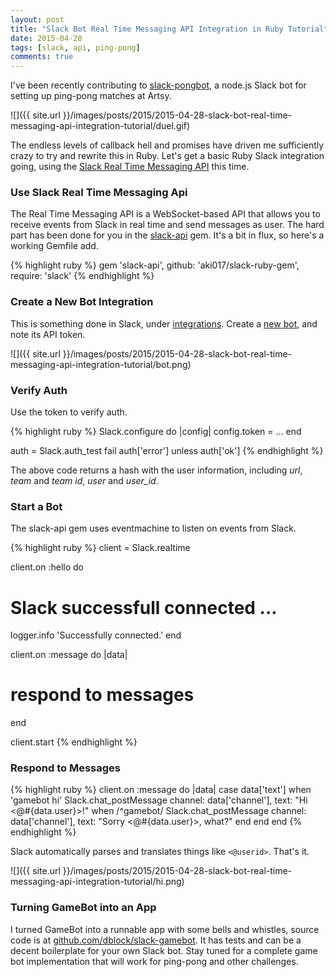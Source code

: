 ```yaml
---
layout: post
title: "Slack Bot Real Time Messaging API Integration in Ruby Tutorial"
date: 2015-04-28
tags: [slack, api, ping-pong]
comments: true
---
```

I've been recently contributing to [slack-pongbot](https://github.com/andrewvy/slack-pongbot), a node.js Slack bot for setting up ping-pong matches at Artsy.

![]({{ site.url }}/images/posts/2015/2015-04-28-slack-bot-real-time-messaging-api-integration-tutorial/duel.gif)

The endless levels of callback hell and promises have driven me sufficiently crazy to try and rewrite this in Ruby. Let's get a basic Ruby Slack integration going, using the [Slack Real Time Messaging API](https://api.slack.com/rtm) this time.

### Use Slack Real Time Messaging Api

The Real Time Messaging API is a WebSocket-based API that allows you to receive events from Slack in real time and send messages as user. The hard part has been done for you in the [slack-api](https://github.com/aki017/slack-ruby-gem) gem. It's a bit in flux, so here's a working Gemfile add.

{% highlight ruby %}
gem 'slack-api', github: 'aki017/slack-ruby-gem', require: 'slack'
{% endhighlight %}

### Create a New Bot Integration

This is something done in Slack, under [integrations](https://slack.com/services). Create a [new bot](https://slack.com/services/new/bot), and note its API token.

![]({{ site.url }}/images/posts/2015/2015-04-28-slack-bot-real-time-messaging-api-integration-tutorial/bot.png)

### Verify Auth

Use the token to verify auth.

{% highlight ruby %}
Slack.configure do |config|
  config.token = ...
end

auth = Slack.auth_test
fail auth['error'] unless auth['ok']
{% endhighlight %}

The above code returns a hash with the user information, including _url_, _team_ and _team id_, _user_ and _user_id_.

### Start a Bot

The slack-api gem uses eventmachine to listen on events from Slack.

{% highlight ruby %}
client = Slack.realtime

client.on :hello do
  # Slack successfull connected ...
  logger.info 'Successfully connected.'
end

client.on :message do |data|
  # respond to messages
end

client.start
{% endhighlight %}

### Respond to Messages

{% highlight ruby %}
client.on :message do |data|
  case data['text']
    when 'gamebot hi'
      Slack.chat_postMessage channel: data['channel'], text: "Hi <@#{data.user}>!"
    when /^gamebot/
      Slack.chat_postMessage channel: data['channel'], text: "Sorry <@#{data.user}>, what?"
    end
  end
end
{% endhighlight %}

Slack automatically parses and translates things like `<@userid>`. That's it.

![]({{ site.url }}/images/posts/2015/2015-04-28-slack-bot-real-time-messaging-api-integration-tutorial/hi.png)

### Turning GameBot into an App

I turned GameBot into a runnable app with some bells and whistles, source code is at [github.com/dblock/slack-gamebot](https://github.com/dblock/slack-gamebot). It has tests and can be a decent boilerplate for your own Slack bot. Stay tuned for a complete game bot implementation that will work for ping-pong and other challenges.



